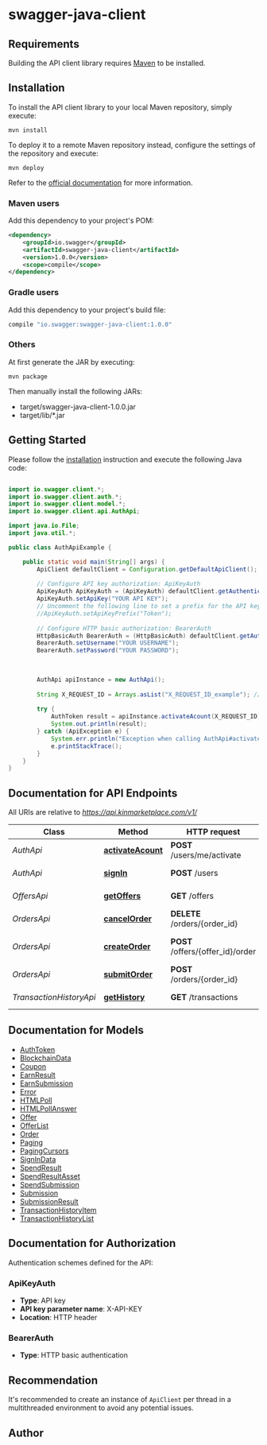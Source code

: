 # swagger-java-client

## Requirements

Building the API client library requires [Maven](https://maven.apache.org/) to be installed.

## Installation

To install the API client library to your local Maven repository, simply execute:

```shell
mvn install
```

To deploy it to a remote Maven repository instead, configure the settings of the repository and execute:

```shell
mvn deploy
```

Refer to the [official documentation](https://maven.apache.org/plugins/maven-deploy-plugin/usage.html) for more information.

### Maven users

Add this dependency to your project's POM:

```xml
<dependency>
    <groupId>io.swagger</groupId>
    <artifactId>swagger-java-client</artifactId>
    <version>1.0.0</version>
    <scope>compile</scope>
</dependency>
```

### Gradle users

Add this dependency to your project's build file:

```groovy
compile "io.swagger:swagger-java-client:1.0.0"
```

### Others

At first generate the JAR by executing:

    mvn package

Then manually install the following JARs:

* target/swagger-java-client-1.0.0.jar
* target/lib/*.jar

## Getting Started

Please follow the [installation](#installation) instruction and execute the following Java code:

```java

import io.swagger.client.*;
import io.swagger.client.auth.*;
import io.swagger.client.model.*;
import io.swagger.client.api.AuthApi;

import java.io.File;
import java.util.*;

public class AuthApiExample {

    public static void main(String[] args) {
        ApiClient defaultClient = Configuration.getDefaultApiClient();
        
        // Configure API key authorization: ApiKeyAuth
        ApiKeyAuth ApiKeyAuth = (ApiKeyAuth) defaultClient.getAuthentication("ApiKeyAuth");
        ApiKeyAuth.setApiKey("YOUR API KEY");
        // Uncomment the following line to set a prefix for the API key, e.g. "Token" (defaults to null)
        //ApiKeyAuth.setApiKeyPrefix("Token");
        
        // Configure HTTP basic authorization: BearerAuth
        HttpBasicAuth BearerAuth = (HttpBasicAuth) defaultClient.getAuthentication("BearerAuth");
        BearerAuth.setUsername("YOUR USERNAME");
        BearerAuth.setPassword("YOUR PASSWORD");
        
        

        AuthApi apiInstance = new AuthApi();
        
        String X_REQUEST_ID = Arrays.asList("X_REQUEST_ID_example"); // String | A unique id for the request. A retransmitted request will have the same id
        
        try {
            AuthToken result = apiInstance.activateAcount(X_REQUEST_ID);
            System.out.println(result);
        } catch (ApiException e) {
            System.err.println("Exception when calling AuthApi#activateAcount");
            e.printStackTrace();
        }
    }
}

```

## Documentation for API Endpoints

All URIs are relative to *https://api.kinmarketplace.com/v1/*

Class | Method | HTTP request | Description
------------ | ------------- | ------------- | -------------
*AuthApi* | [**activateAcount**](docs/AuthApi.md#activateAcount) | **POST** /users/me/activate | Activate account
*AuthApi* | [**signIn**](docs/AuthApi.md#signIn) | **POST** /users | Sign in/ Log in
*OffersApi* | [**getOffers**](docs/OffersApi.md#getOffers) | **GET** /offers | Return a list of offers
*OrdersApi* | [**cancelOrder**](docs/OrdersApi.md#cancelOrder) | **DELETE** /orders/{order_id} | cancel an order
*OrdersApi* | [**createOrder**](docs/OrdersApi.md#createOrder) | **POST** /offers/{offer_id}/order | create an order for an offer
*OrdersApi* | [**submitOrder**](docs/OrdersApi.md#submitOrder) | **POST** /orders/{order_id} | submit an order
*TransactionHistoryApi* | [**getHistory**](docs/TransactionHistoryApi.md#getHistory) | **GET** /transactions | get user history


## Documentation for Models

 - [AuthToken](docs/AuthToken.md)
 - [BlockchainData](docs/BlockchainData.md)
 - [Coupon](docs/Coupon.md)
 - [EarnResult](docs/EarnResult.md)
 - [EarnSubmission](docs/EarnSubmission.md)
 - [Error](docs/Error.md)
 - [HTMLPoll](docs/HTMLPoll.md)
 - [HTMLPollAnswer](docs/HTMLPollAnswer.md)
 - [Offer](docs/Offer.md)
 - [OfferList](docs/OfferList.md)
 - [Order](docs/Order.md)
 - [Paging](docs/Paging.md)
 - [PagingCursors](docs/PagingCursors.md)
 - [SignInData](docs/SignInData.md)
 - [SpendResult](docs/SpendResult.md)
 - [SpendResultAsset](docs/SpendResultAsset.md)
 - [SpendSubmission](docs/SpendSubmission.md)
 - [Submission](docs/Submission.md)
 - [SubmissionResult](docs/SubmissionResult.md)
 - [TransactionHistoryItem](docs/TransactionHistoryItem.md)
 - [TransactionHistoryList](docs/TransactionHistoryList.md)


## Documentation for Authorization

Authentication schemes defined for the API:
### ApiKeyAuth

- **Type**: API key
- **API key parameter name**: X-API-KEY
- **Location**: HTTP header




### BearerAuth


- **Type**: HTTP basic authentication





## Recommendation

It's recommended to create an instance of `ApiClient` per thread in a multithreaded environment to avoid any potential issues.

## Author




